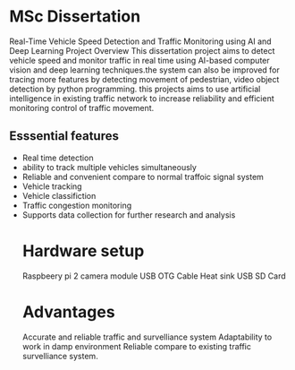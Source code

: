 # MSc Dissertation
Real-Time Vehicle Speed Detection and Traffic Monitoring using AI and Deep Learning
Project Overview
This dissertation project aims to detect vehicle speed and monitor traffic in real time using AI-based computer vision and deep learning techniques.the system can also be improved for tracing more features by detecting movement of pedestrian, video object detection by python programming. this projects aims to use artificial intelligence in existing traffic network to increase reliability and efficient monitoring control of traffic movement.
## Esssential features
- Real time detection
- ability to track multiple vehicles simultaneously
- Reliable and convenient compare to normal traffoic signal system
- Vehicle tracking
- Vehicle classifiction
- Traffic congestion monitoring 
- Supports data collection for further research and analysis
  # Hardware setup
  Raspbeery pi 2 camera module
  USB OTG Cable
  Heat sink
  USB SD Card
  # Advantages
  Accurate and reliable traffic and survelliance system
  Adaptability to work in damp environment
  Reliable compare to existing traffic survelliance system. 
